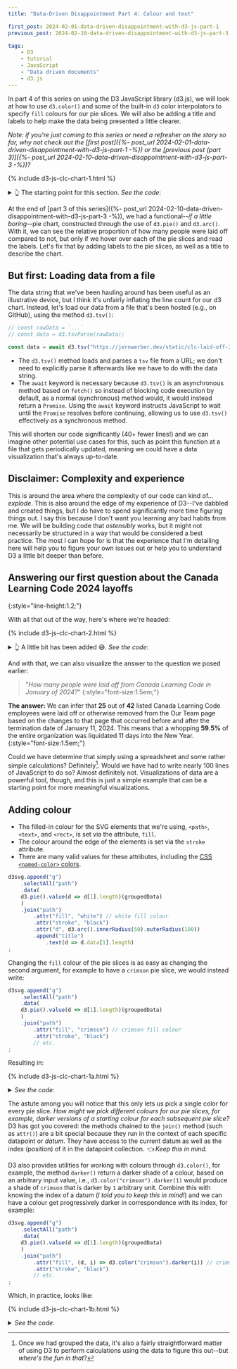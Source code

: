 ```yaml
---
title: "Data-Driven Disappointment Part 4: Colour and text"

first_post: 2024-02-01-data-driven-disappointment-with-d3-js-part-1
previous_post: 2024-02-10-data-driven-disappointment-with-d3-js-part-3

tags:
    - D3
    - tutorial
    - JavaScript
    - "Data driven documents"
    - d3.js
---
```


In part 4 of this series on using the D3 JavaScript library (d3.js), we will look at how to use `d3.color()` and some of the built-in `d3` color interpolators to specify `fill` colours for our pie slices. We will also be adding a title and labels to help make the data being presented a little clearer.

_Note: if you're just coming to this series or need a refresher on the story so far, why not check out the [first post]({%- post_url 2024-02-01-data-driven-disappointment-with-d3-js-part-1 -%}) or the [previous post (part 3)]({%- post_url 2024-02-10-data-driven-disappointment-with-d3-js-part-3 -%})?_

{% include d3-js-clc-chart-1.html %}

<details><summary>👆 The starting point for this section. <em>See the code</em>:</summary>
<div markdown="1">
```html
{% include d3-js-clc-chart-1.html %}
```
</div>
</details>

At the end of [part 3 of this series]({%- post_url 2024-02-10-data-driven-disappointment-with-d3-js-part-3 -%}), we had a functional--_if a little boring_--pie chart, constructed through the use of `d3.pie()` and `d3.arc()`. With it, we can see the relative proportion of how many people were laid off compared to not, but only if we hover over each of the pie slices and read the labels. Let's fix that by adding labels to the pie slices, as well as a title to describe the chart.

## But first: Loading data from a file

The data string that we've been hauling around has been useful as an illustrative device, but I think it's unfairly inflating the line count for our d3 chart. Instead, let's load our data from a file that's been hosted (e.g., on GitHub), using the method `d3.tsv()`:

```javascript
// const rawData = `...`
// const data = d3.tsvParse(rawData);

const data = await d3.tsv("https://jernwerber.dev/static/clc-laid-off-2024-01-20.tsv");
```

- The `d3.tsv()` method loads and parses a `tsv` file from a URL; we don't need to explicitly parse it afterwards like we have to do with the data string.
- The `await` keyword is necessary because `d3.tsv()` is an asynchronous method based on `fetch()` so instead of blocking code execution by default, as a normal (synchronous) method would, it would instead return a `Promise`. Using the `await` keyword instructs JavaScript to wait until the `Promise` resolves before continuing, allowing us to use `d3.tsv()` effectively as a synchronous method.

This will shorten our code significantly (40+ fewer lines!) and we can imagine other potential use cases for this, such as point this function at a file that gets periodically updated, meaning we could have a data visualization that's always up-to-date.

## Disclaimer: Complexity and experience

This is around the area where the complexity of our code can kind of... _explode_. This is also around the edge of my experience of D3--I've dabbled and created things, but I do have to spend significantly more time figuring things out. I say this because I don't want you learning any bad habits from me. We will be building code that _ostensibly_ works, but it might not necessarily be structured in a way that would be considered a best practice. The most I can hope for is that the experience that I'm detailing here will help you to figure your own issues out or help you to understand D3 a little bit deeper than before.

## Answering our first question about the Canada Learning Code 2024 layoffs
{:style="line-height:1.2;"}

With all that out of the way, here's where we're headed:

{% include d3-js-clc-chart-2.html %}

<details><summary>👆 A little bit has been added 😅. <em>See the code</em>:</summary>
<div markdown="1">
```html
{% include d3-js-clc-chart-2.html %}
```
</div>
</details>

And with that, we can also visualize the answer to the question we posed earlier:

> "_How many people were laid off from Canada Learning Code in January of 2024?_"
{:style="font-size:1.5em;"}

**The answer:** We can infer that **25** out of **42** listed Canada Learning Code employees were laid off or otherwise removed from the Our Team page based on the changes to that page that occurred before and after the termination date of January 11, 2024. This means that a whopping **59.5%** of the entire organization was liquidated 11 days into the New Year.
{:style="font-size:1.5em;"}

Could we have determine that simply using a spreadsheet and some rather simple calculations? Definitely[^d3Calc]. Would we have had to write nearly 100 lines of JavaScript to do so? Almost definitely not. Visualizations of data are a powerful tool, though, and this is just a simple example that can be a starting point for more meaningful visualizations.

[^d3Calc]: Once we had grouped the data, it's also a fairly straightforward matter of using D3 to perform calculations using the data to figure this out--but _where's the fun in that_?

## Adding colour

- The filled-in colour for the SVG elements that we're using, `<path>`, `<text>`, and `<rect>`, is set via the attribute, `fill`.
- The colour around the edge of the elements is set via the `stroke` attribute.
- There are many valid values for these attributes, including the [CSS `<named-color>` colors](https://developer.mozilla.org/en-US/docs/Web/CSS/named-color).

```javascript
d3svg.append("g")
    .selectAll("path")
    .data(
    d3.pie().value(d => d[1].length)(groupedData)
    )
    .join("path")
        .attr("fill", "white") // white fill colour
        .attr("stroke", "black")
        .attr("d", d3.arc().innerRadius(50).outerRadius(100))
        .append("title")
            .text(d => d.data[1].length)
;
```

Changing the `fill` colour of the pie slices is as easy as changing the second argument, for example to have a `crimson` pie slice, we would instead write:

```javascript
d3svg.append("g")
    .selectAll("path")
    .data(
    d3.pie().value(d => d[1].length)(groupedData)
    )
    .join("path")
        .attr("fill", "crimson") // crimson fill colour
        .attr("stroke", "black")
        // etc.
;
```
Resulting in:

{% include d3-js-clc-chart-1a.html %}

<details><summary><em>See the code</em>:</summary>
<div markdown="1">
```html
{% include d3-js-clc-chart-1a.html %}
```
</div>
</details>

The astute among you will notice that this only lets us pick a single color for every pie slice. _How might we pick different colours for our pie slices, for example, darker versions of a starting colour for each subsequent pie slice?_ D3 has got you covered: the methods chained to the `join()` method (such as `attr()`) are a bit special because they run in the context of each specific datapoint or _datum_. They have access to the current datum as well as the index (position) of it in the datapoint collection. _👈 Keep this in mind._

D3 also provides utilities for working with colours through `d3.color()`, for example, the method `darker()` return a darker shade of a colour, based on an arbitrary input value, i.e., `d3.color("crimson").darker(1)` would produce a shade of `crimson` that is darker by `1` arbitrary unit. Combine this with knowing the index of a datum (_I told you to keep this in mind!_) and we can have a colour get progressively darker in correspondence with its index, for example:

```javascript
d3svg.append("g")
    .selectAll("path")
    .data(
    d3.pie().value(d => d[1].length)(groupedData)
    )
    .join("path")
        .attr("fill", (d, i) => d3.color("crimson").darker(i)) // crimson fill colour
        .attr("stroke", "black")
        // etc.
;
```

Which, in practice, looks like:

{% include d3-js-clc-chart-1b.html %}

<details><summary><em>See the code</em>:</summary>
<div markdown="1">
```html
{% include d3-js-clc-chart-1b.html %}
```
</div>
</details>
